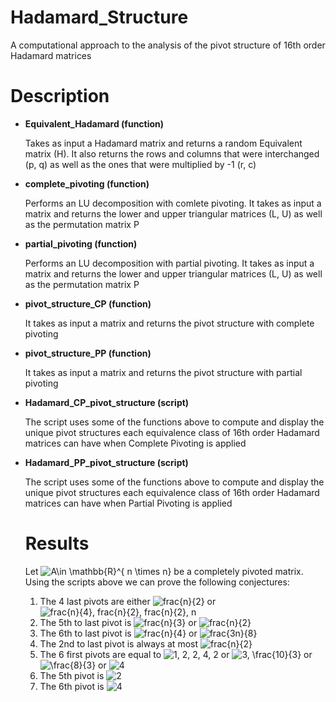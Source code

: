 # Hadamard_Structure
A computational approach to the analysis of the pivot structure of 16th order Hadamard matrices

# Description

- **Equivalent_Hadamard (function)**

  Takes as input a Hadamard matrix and returns a random Equivalent matrix (H). It also returns the rows and columns that were interchanged (p, q) as well as the ones that were multiplied by -1 (r, c)
  

- **complete_pivoting (function)**

  Performs an LU decomposition with comlete pivoting. It takes as input a matrix and returns the lower and upper triangular matrices (L, U) as well as the permutation matrix P
  
- **partial_pivoting (function)**
  
  Performs an LU decomposition with partial pivoting. It takes as input a matrix and returns the lower and upper triangular matrices (L, U) as well as the permutation matrix P
  
- **pivot_structure_CP (function)**

  It takes as input a matrix and returns the pivot structure with complete pivoting
  
- **pivot_structure_PP (function)**

  It takes as input a matrix and returns the pivot structure with partial pivoting

- **Hadamard_CP_pivot_structure (script)**
  
  The script uses some of the functions above to compute and display the unique pivot structures each equivalence class of 16th order Hadamard matrices can have when Complete Pivoting is applied
  
- **Hadamard_PP_pivot_structure (script)**

  The script uses some of the functions above to compute and display the unique pivot structures each equivalence class of 16th order Hadamard matrices can have when Partial Pivoting is applied
  
  # Results
  
  Let <img src="https://latex.codecogs.com/svg.image?A\in&space;\mathbb{R}^{&space;n&space;\times&space;n}" title="A\in \mathbb{R}^{ n \times n}" /> be a completely pivoted matrix. Using the scripts above we can prove the following conjectures:
  
  1. The 4 last pivots are either <img src="https://latex.codecogs.com/svg.image?frac{n}{2}" title="frac{n}{2}" /> or <img src="https://latex.codecogs.com/svg.image?&space;frac{n}{4},&space;frac{n}{2},&space;frac{n}{2},&space;n" title=" frac{n}{4}, frac{n}{2}, frac{n}{2}, n" />
  2. The 5th to last pivot is <img src="https://latex.codecogs.com/svg.image?frac{n}{3}" title="frac{n}{3}" /> or <img src="https://latex.codecogs.com/svg.image?n/2" title="frac{n}{2}" />
  3. The 6th to last pivot is <img src="https://latex.codecogs.com/svg.image?n/4" title="frac{n}{4}" /> or <img src="https://latex.codecogs.com/svg.image?frac{3n}{10}" title="frac{3n}{8}" />
  4. The 2nd to last pivot is always at most <img src="https://latex.codecogs.com/svg.image?frac{n}{2}" title="frac{n}{2}" />
  5. The 6 first pivots are equal to <img src="https://latex.codecogs.com/svg.image?1,&space;2,&space;2,&space;4,&space;2" title="1, 2, 2, 4, 2" /> or <img src="https://latex.codecogs.com/svg.image?3,&space;\frac{10}{3}" title="3, \frac{10}{3}" /> or  <img src="https://latex.codecogs.com/svg.image?\frac{8}{3}" title="\frac{8}{3}" /> or <img src="https://latex.codecogs.com/svg.image?4" title="4" />
  6. The 5th pivot is <img src="https://latex.codecogs.com/svg.image?2" title="2" />
  7. The 6th pivot is <img src="https://latex.codecogs.com/svg.image?4" title="4" />
